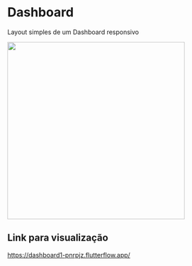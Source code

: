 # Dashboard

Layout simples de um Dashboard responsivo

<img src="https://github.com/user-attachments/assets/9b68c10c-ebd1-4953-b5a3-96b09da043ff" width="400">

## Link para visualização

https://dashboard1-pnrpjz.flutterflow.app/
